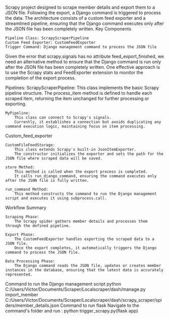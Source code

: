  Scrapy project designed to scrape member details and export them to a JSON file. Following the export, a Django command is triggered to process the data. The architecture consists of a custom feed exporter and a streamlined pipeline, ensuring that the Django command executes only after the JSON file has been completely written.
Key Components

    Pipeline Class: ScrapyScraperPipeline
    Custom Feed Exporter: CustomFeedExporter
    Trigger Command: Django management command to process the JSON file

Given the error that scrapy.signals has no attribute feed_export_finished, we need an alternative method to ensure that the Django command is run only after the JSON file has been completely written. One effective approach is to use the Scrapy stats and FeedExporter extension to monitor the completion of the export process.

Pipelines:
    ScrapyScraperPipeline:
        This class implements the basic Scrapy pipeline structure.
        The process_item method is defined to handle each scraped item, returning the item unchanged for further processing or exporting.

    MyPipeline:
        This class can connect to Scrapy's signals.
        Currently, it establishes a connection but avoids duplicating any command execution logic, maintaining focus on item processing.

Custom_feed_exporter

    CustomFileFeedStorage:
        This class extends Scrapy's built-in JsonItemExporter.
        The constructor initializes the exporter and sets the path for the JSON file where scraped data will be saved.

    store Method:
        This method is called when the export process is completed.
        It calls run_django_command, ensuring the command executes only after the JSON file is fully written.

    run_command Method:
        This method constructs the command to run the Django management script and executes it using subprocess.call.

Workflow Summary

    Scraping Phase:
        The Scrapy spider gathers member details and processes them through the defined pipeline.

    Export Phase:
        The CustomFeedExporter handles exporting the scraped data to a JSON file.
        Once the export completes, it automatically triggers the Django command to process the JSON file.

    Data Processing Phase:
        The Django command reads the JSON file, updates or creates member instances in the database, ensuring that the latest data is accurately represented.

Command to run the Django management script
    python C:/Users/Victor/Documents/Scraper/Localscraper/dash/manage.py import_member C:/Users/Victor/Documents/Scraper/Localscraper/dash/scrapy_scraper/spiders/member_details.json
Command to run flask
    Navigate to the command's folder and run : python trigger_scrapy.py(flask app)